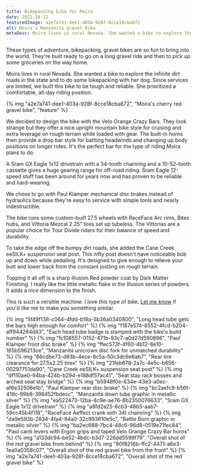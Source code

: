 ```yaml
---
title: Bikepacking bike for Moira
date: 2022-10-12
featuredImage: a2e7a741-dee1-403a-928f-8cce18cba672
alt: Moira's Manzanita gravel bike
metaDesc: Moira lives in rural Nevada. She wanted a bike to explore the infinite dirt roads in the state and to do some bikepacking with her dog.
---
```


These types of adventure, bikepacking, gravel bikes are so fun to bring into the world. They're built ready to go on a long gravel ride and then to pick up some groceries on the way home.

Moira lives in rural Nevada. She wanted a bike to explore the infinite dirt roads in the state and to do some bikepacking with her dog. Since services are limited, we built this bike to be tough and reliable. She prioritized a comfortable, all-day riding position.

{% img "a2e7a741-dee1-403a-928f-8cce18cba672", "Moira's cherry red gravel bike", "feature" %}

We decided to design the bike with the Velo Orange Crazy Bars. They look strange but they offer a nice upright mountain bike style for cruising and extra leverage on rough terrain while loaded with gear. The built-in horns then provide a drop bar style for battling headwinds and changing up body positions on longer rides. It's the perfect bar for the type of riding Moira plans to do.

A Sram GX Eagle 1x12 drivetrain with a 34-tooth chainring and a 10-52-tooth cassette gives a huge gearing range for off-road riding. Sram Eagle 12-speed stuff has been around for years now and has proven to be reliable and hard-wearing.

We chose to go with Paul Klamper mechanical disc brakes instead of hydraulics because they're easy to service with simple tools and nearly indestructible.

The bike runs some custom-built 27.5 wheels with RaceFace Arc rims, Bitex hubs, and Vittoria Mezcal 2.25" tires set up tubeless. The Vittorias are a popular choice for Tour Divide riders for their balance of speed and durability.

To take the edge off the bumpy dirt roads, she added the Cane Creek eeSILK+ suspension seat post. This nifty post doesn't have noticeable bob up and down while pedalling. It's designed to give enough to relieve your butt and lower back from the constant jostling on rough terrain. 

Topping it all off is a sharp Illusion Red powder coat by Dark Matter Finishing. I really like the little metallic flake in the Illusion series of powders. It adds a nice dimension to the finish.

This is such a versitile machine. I love this type of bike. [Let me know](https://manzanitacycles.com/contact) if you'd like me to make you something similar.

{% img "5f49f138-c064-4fdd-b19a-5b36a0340800", "Long head tube gets the bars high enough for comfort" %}
{% img "f187e574-6552-4fcd-b204-aff944284d43", "Each head tube badge is stamped with the bike's build number" %}
{% img "fc108557-0152-471b-93c7-a0d27d590896", "Paul Klamper front disc brake" %}
{% img "ffec573f-4f60-4b12-8e10-165b596213ce", "Manzanita unicrown disc fork for unmatched durability" %}
{% img "66cdbe73-d93b-4ece-8c5a-50c3dc6e6ab7", "Rear tire clearance for 27.5x2.25 tires" %}
{% img "21feb678-2a7c-4e5c-b656-00297751da90", "Cane Creek eeSILK+ suspension seat post" %}
{% img "df110ae0-94ba-424b-b294-e188df57ac41", "Seat stay rack bosses and arched seat stay bridge" %}
{% img "b5948f0e-634e-43e3-a0ec-af6e32506e1b", "Paul Klamper rear disc brake" %}
{% img "bc2aefc9-b56f-419c-99b8-398452fbdecc", "Manzanita down tube graphic in metallic silver" %}
{% img "ea522473-12ba-4c9e-ae76-8b2350076633", "Sram GX Eagle 1x12 drivetrain" %}
{% img "a8fd2a25-6cb3-48b5-aab7-59cc45b4f118", "RaceFace Aeffect crank with 34t chainring" %}
{% img "da9e593b-2834-4fa4-84a0-32c993610e5c", "Battle Born graphic in metallic silver" %}
{% img "ba2ec688-7bc4-48c6-96d8-0519e71fec84", "Paul canti levers with Ergon grips and taped Velo Orange Crazy Bar horns" %}
{% img "a133dc94-be52-4bdc-b3d7-226dd5599f79", "Overall shot of the red gravel bike from behind" %}
{% img "80f8216b-ffc2-4471-a6e3-1ea0a0358c07", "Overall shot of the red gravel bike from the front" %}
{% img "a2e7a741-dee1-403a-928f-8cce18cba672", "Overall shot of the red gravel bike" %}


